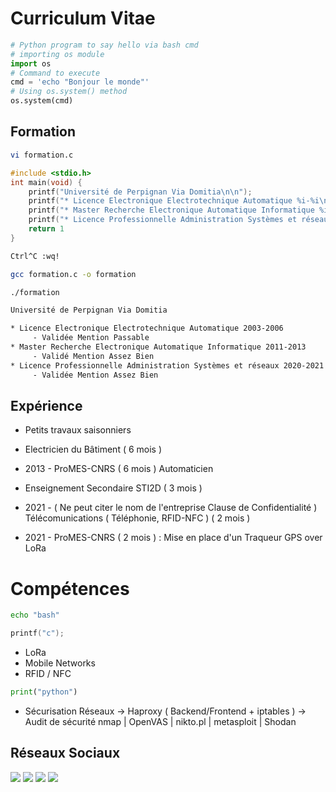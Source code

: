 Curriculum Vitae
================

```python
# Python program to say hello via bash cmd 
# importing os module 
import os 
# Command to execute
cmd = 'echo "Bonjour le monde"'
# Using os.system() method
os.system(cmd)
```

Formation
---------

```bash
vi formation.c
```
```c
#include <stdio.h>
int main(void) {
    printf("Université de Perpignan Via Domitia\n\n");
    printf("* Licence Electronique Electrotechnique Automatique %i-%i\n     - Validée Mention Passable\n",2003,2006);
    printf("* Master Recherche Electronique Automatique Informatique %i-%i\n     - Validé Mention Assez Bien\n",2011,2013);
    printf("* Licence Professionnelle Administration Systèmes et réseaux %i-%i\n     - Validée Mention Assez Bien\n",2020,2021);
    return 1
}
```
```bash
Ctrl^C :wq!

gcc formation.c -o formation

./formation

Université de Perpignan Via Domitia

* Licence Electronique Electrotechnique Automatique 2003-2006
     - Validée Mention Passable
* Master Recherche Electronique Automatique Informatique 2011-2013
     - Validé Mention Assez Bien
* Licence Professionnelle Administration Systèmes et réseaux 2020-2021
     - Validée Mention Assez Bien
```

Expérience
----------

- Petits travaux saisonniers

- Electricien du Bâtiment ( 6 mois )
  
- 2013 - ProMES-CNRS ( 6 mois ) Automaticien

- Enseignement Secondaire STI2D ( 3 mois )

- 2021 - ( Ne peut citer le nom de l'entreprise Clause de Confidentialité ) Télécomunications ( Téléphonie, RFID-NFC ) ( 2 mois )

- 2021 - ProMES-CNRS ( 2 mois ) : Mise en place d'un Traqueur GPS over LoRa

# Compétences

```bash
echo "bash"
```
```c
printf("c");
```

* LoRa
* Mobile Networks
* RFID / NFC

```python
print("python")
```
* Sécurisation Réseaux
-> Haproxy ( Backend/Frontend + iptables )
-> Audit de sécurité nmap | OpenVAS | nikto.pl | metasploit | Shodan


Réseaux Sociaux
---------------
[<img src="https://img.shields.io/badge/LinkedIn-0077B5?style=for-the-badge&logo=linkedin&logoColor=white" />](https://linkedin.com/in/bastienbaranoff)
[<img src="https://img.shields.io/badge/YouTube-FF0000?style=for-the-badge&logo=youtube&logoColor=white" />](https://youtube.com/bastienbaranoff)
[<img src="https://img.shields.io/badge/GitHub-100000?style=for-the-badge&logo=github&logoColor=white" />](https://github.com/bbaranoff)
[<img src="https://img.shields.io/badge/Discord-7289DA?style=for-the-badge&logo=discord&logoColor=white" />](https://discord.gg/wmd5EFqzjt)
